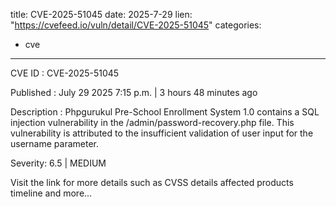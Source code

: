  
title: CVE-2025-51045
date: 2025-7-29
lien: "https://cvefeed.io/vuln/detail/CVE-2025-51045"
categories:
  - cve
---

CVE ID : CVE-2025-51045

Published :  July 29
2025
7:15 p.m. | 3 hours
48 minutes ago

Description : Phpgurukul Pre-School Enrollment System 1.0 contains a SQL injection vulnerability in the /admin/password-recovery.php file. This vulnerability is attributed to the insufficient validation of user input for the username parameter.

Severity: 6.5 | MEDIUM

Visit the link for more details
such as CVSS details
affected products
timeline
and more...

